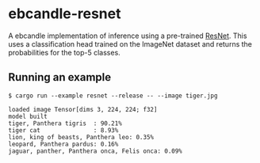 # ebcandle-resnet

A ebcandle implementation of inference using a pre-trained [ResNet](https://arxiv.org/abs/1512.03385).
This uses a classification head trained on the ImageNet dataset and returns the
probabilities for the top-5 classes.

## Running an example

```
$ cargo run --example resnet --release -- --image tiger.jpg

loaded image Tensor[dims 3, 224, 224; f32]
model built
tiger, Panthera tigris  : 90.21%
tiger cat               : 8.93%
lion, king of beasts, Panthera leo: 0.35%
leopard, Panthera pardus: 0.16%
jaguar, panther, Panthera onca, Felis onca: 0.09%
```
